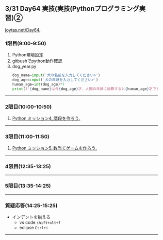 ## 3/31 Day64 実技(実技(Pythonプログラミング実習)②
[joytas.net/Day64.]()
### 1限目(9:00-9:50)
1. Python環境設定
1. gitbushでpython動作確認
1. dog_year.py
	~~~python
	dog_name=input('犬の名前を入力してください>')
	dog_age=input('犬の年齢を入力してください>')
	human_age=int(dog_age)*7
	print(f'{dog_name}は今{dog_age}才、人間の年齢に換算すると{human_age}才です。')
	~~~
---
### 2限目(10:00-10:50)
1. [Python ミッション4\_階段を作ろう.](https://joytas.net/programming/python/steps)
---
### 3限目(11:00-11:50)
1. [Python ミッション5\_数当てゲームを作ろう.](https://joytas.net/programming/python/hilow)
---
### 4限目(12:35-13:25)
---
### 5限目(13:35-14:25)
---
### 質疑応答(14:25-15:25)
- インデントを揃える
	- vs code `shift+alt+f`
	- eclipse `Ctrl+i`
----
